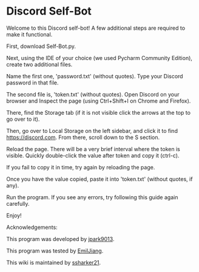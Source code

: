 # Discord Self-Bot

Welcome to this Discord self-bot! A few additional steps are required to make it functional.

First, download Self-Bot.py.

Next, using the IDE of your choice (we used Pycharm Community Edition), create two additional files.

Name the first one, 'password.txt' (without quotes). Type your Discord password in that file.

The second file is, 'token.txt' (without quotes). Open Discord on your browser and Inspect the page (using Ctrl+Shift+I on Chrome and Firefox).

There, find the Storage tab (if it is not visible click the arrows at the top to go over to it).

Then, go over to Local Storage on the left sidebar, and click it to find https://discord.com. From there, scroll down to the S section.

Reload the page. There will be a very brief interval where the token is visible. Quickly double-click the value after token and copy it (ctrl-c).

If you fail to copy it in time, try again by reloading the page.

Once you have the value copied, paste it into 'token.txt' (without quotes, if any).

Run the program. If you see any errors, try following this guide again carefully.

Enjoy!

Acknowledgements:

This program was developed by [jpark9013](https://github.com/jpark9013).

This program was tested by [EmilJiang](https://github.com/EmilJiang).

This wiki is maintained by [ssharker21](https://github.com/ssharker21).
